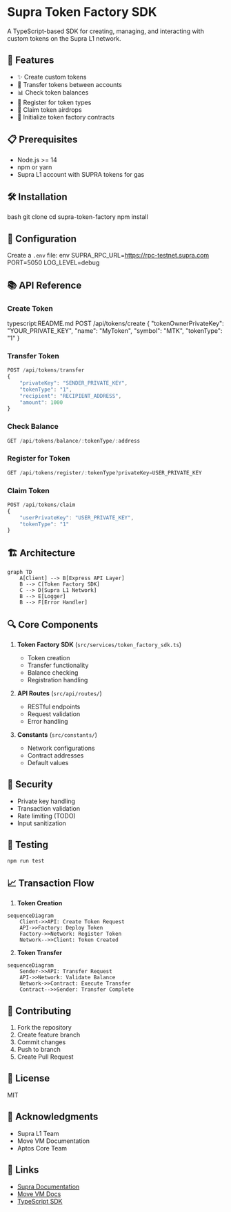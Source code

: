 # Supra Token Factory SDK

A TypeScript-based SDK for creating, managing, and interacting with custom tokens on the Supra L1 network.


## 🚀 Features

- ✨ Create custom tokens
- 🔄 Transfer tokens between accounts
- 📊 Check token balances
- 🎯 Register for token types
- 🎁 Claim token airdrops
- 🔧 Initialize token factory contracts

## 📋 Prerequisites

- Node.js >= 14
- npm or yarn
- Supra L1 account with SUPRA tokens for gas

## 🛠 Installation 

bash
git clone <repository-url>
cd supra-token-factory
npm install

## 🔧 Configuration

Create a `.env` file:
env
SUPRA_RPC_URL=https://rpc-testnet.supra.com
PORT=5050
LOG_LEVEL=debug

## 📚 API Reference

### Create Token

typescript:README.md
POST /api/tokens/create
{
"tokenOwnerPrivateKey": "YOUR_PRIVATE_KEY",
"name": "MyToken",
"symbol": "MTK",
"tokenType": "1"
}

### Transfer Token

```typescript
POST /api/tokens/transfer
{
    "privateKey": "SENDER_PRIVATE_KEY",
    "tokenType": "1",
    "recipient": "RECIPIENT_ADDRESS",
    "amount": 1000
}
```

### Check Balance

```typescript
GET /api/tokens/balance/:tokenType/:address
```

### Register for Token

```typescript
GET /api/tokens/register/:tokenType?privateKey=USER_PRIVATE_KEY
```

### Claim Token

```typescript
POST /api/tokens/claim
{
    "userPrivateKey": "USER_PRIVATE_KEY",
    "tokenType": "1"
}
```

## 🏗 Architecture

```mermaid
graph TD
    A[Client] --> B[Express API Layer]
    B --> C[Token Factory SDK]
    C --> D[Supra L1 Network]
    B --> E[Logger]
    B --> F[Error Handler]
```

## 🔍 Core Components

1. **Token Factory SDK** (`src/services/token_factory_sdk.ts`)
   - Token creation
   - Transfer functionality
   - Balance checking
   - Registration handling

2. **API Routes** (`src/api/routes/`)
   - RESTful endpoints
   - Request validation
   - Error handling

3. **Constants** (`src/constants/`)
   - Network configurations
   - Contract addresses
   - Default values

## 🔐 Security

- Private key handling
- Transaction validation
- Rate limiting (TODO)
- Input sanitization

## 🧪 Testing

```bash
npm run test
```

## 📈 Transaction Flow

1. **Token Creation**

```mermaid
sequenceDiagram
    Client->>API: Create Token Request
    API->>Factory: Deploy Token
    Factory->>Network: Register Token
    Network-->>Client: Token Created
```

2. **Token Transfer**

```mermaid
sequenceDiagram
    Sender->>API: Transfer Request
    API->>Network: Validate Balance
    Network->>Contract: Execute Transfer
    Contract-->>Sender: Transfer Complete
```

## 🤝 Contributing

1. Fork the repository
2. Create feature branch
3. Commit changes
4. Push to branch
5. Create Pull Request

## 📝 License

MIT

## 🙏 Acknowledgments

- Supra L1 Team
- Move VM Documentation
- Aptos Core Team

## 🔗 Links

- [Supra Documentation](https://docs.supra.com)
- [Move VM Docs](https://move-language.github.io/move/)
- [TypeScript SDK](https://www.npmjs.com/package/supra-l1-sdk)



